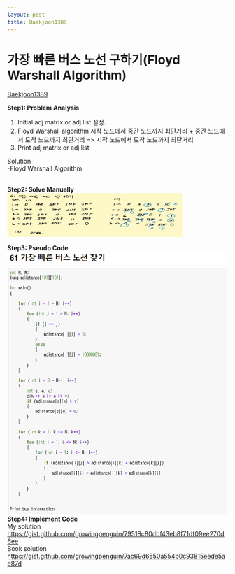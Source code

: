 ```yaml
---
layout: post
title: Baekjoon1389
---
```


# 가장 빠른 버스 노선 구하기(Floyd Warshall Algorithm) #
[Baekjoon1389](https://www.acmicpc.net/problem/1389)

**Step1: Problem Analysis**<br/>
1. Initial adj matrix or adj list 설정. <br/>
2. Floyd Warshall algorithm 시작 노드에서 중간 노드까지 최단거리 + 중간 노드에서 도착 노드까지 최단거리 => 시작 노드에서 도착 노드까지 최단거리 <br/>
3. Print adj matrix or adj list  <br/>
  
Solution<br/>
-Floyd Warshall Algorithm<br/>
<br/>

**Step2: Solve Manually**<br/>
<img src="/_images/Baek11404_1.jpg" width="400" height="100">

**Step3: Pseudo Code**<br/>
<img src="/_images/Baek11404_2.png" width="550" height="600">
<br/>
**Step4: Implement Code** <br/> 
My solution <br/>
https://gist.github.com/growingpenguin/79518c80dbf43eb8f71df09ee270d6ee <br/>
Book solution <br/>
https://gist.github.com/growingpenguin/7ac69d6550a554b0c93815eede5ae87d
